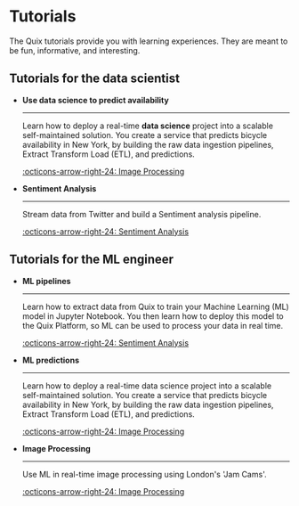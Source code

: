 # Tutorials
 
The Quix tutorials provide you with learning experiences. They are meant to be fun, informative, and interesting.

## Tutorials for the data scientist

<div class="grid cards" markdown>

- __Use data science to predict availability__

    ---
    
    Learn how to deploy a real-time **data science** project into a scalable self-maintained solution. You create a service that predicts bicycle availability in New York, by building the raw data ingestion pipelines, Extract Transform Load (ETL), and predictions.

    [:octicons-arrow-right-24: Image Processing](./data-science/index.md)


-   __Sentiment Analysis__

    ---
    
    Stream data from Twitter and build a Sentiment analysis pipeline.

    [:octicons-arrow-right-24: Sentiment Analysis](./sentiment-analysis/index.md)
    
</div>

## Tutorials for the ML engineer

<div class="grid cards" markdown>

-   __ML pipelines__

    ---
    
    Learn how to extract data from Quix to train your Machine Learning (ML) model in Jupyter Notebook. You then learn how to deploy this model to the Quix Platform, so ML can be used to process your data in real time.
    
    [:octicons-arrow-right-24: Sentiment Analysis](./train-and-deploy-ml/index.md)
    
    
-   __ML predictions__

    ---
    
    Learn how to deploy a real-time data science project into a scalable self-maintained solution. You create a service that predicts bicycle availability in New York, by building the raw data ingestion pipelines, Extract Transform Load (ETL), and predictions.

    [:octicons-arrow-right-24: Image Processing](./data-science/index.md)

-   __Image Processing__

    ---
    
    Use ML in real-time image processing using London's 'Jam Cams'.

    [:octicons-arrow-right-24: Image Processing](./image-processing/index.md)


</div>

